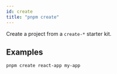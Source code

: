 ```yaml
---
id: create
title: "pnpm create"
---
```


Create a project from a `create-*` starter kit.

## Examples

```
pnpm create react-app my-app
```

